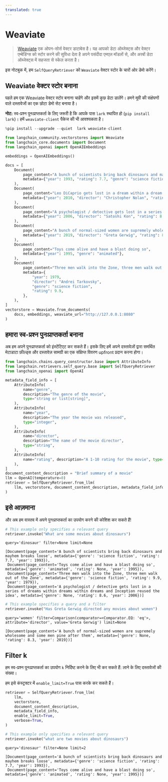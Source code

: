 ```yaml
---
translated: true
---
```


# Weaviate

>[Weaviate](https://weaviate.io/) एक ओपन-सोर्स वेक्टर डाटाबेस है। यह आपको डेटा ऑब्जेक्ट्स और वेक्टर एम्बेडिंग्स को स्टोर करने की सुविधा देता है
>अपने पसंदीदा एमएल मॉडलों से, और अरबों डेटा ऑब्जेक्ट्स में सहजता से स्केल करता है।

इस नोटबुक में, हम `SelfQueryRetriever` को `Weaviate` वेक्टर स्टोर के चारों ओर डेमो करेंगे।

## Weaviate वेक्टर स्टोर बनाना

पहले हम एक Weaviate वेक्टर स्टोर बनाना चाहेंगे और इसमें कुछ डेटा डालेंगे। हमने मूवी की संक्षेपणों वाले दस्तावेजों का एक छोटा डेमो सेट बनाया है।

**नोट:** स्व-प्रश्न पुनःप्राप्तकर्ता के लिए जरूरी है कि आपके पास `lark` स्थापित हो (`pip install lark`)। हमें `weaviate-client` पैकेज की भी आवश्यकता है।

```python
%pip install --upgrade --quiet  lark weaviate-client
```

```python
from langchain_community.vectorstores import Weaviate
from langchain_core.documents import Document
from langchain_openai import OpenAIEmbeddings

embeddings = OpenAIEmbeddings()
```

```python
docs = [
    Document(
        page_content="A bunch of scientists bring back dinosaurs and mayhem breaks loose",
        metadata={"year": 1993, "rating": 7.7, "genre": "science fiction"},
    ),
    Document(
        page_content="Leo DiCaprio gets lost in a dream within a dream within a dream within a ...",
        metadata={"year": 2010, "director": "Christopher Nolan", "rating": 8.2},
    ),
    Document(
        page_content="A psychologist / detective gets lost in a series of dreams within dreams within dreams and Inception reused the idea",
        metadata={"year": 2006, "director": "Satoshi Kon", "rating": 8.6},
    ),
    Document(
        page_content="A bunch of normal-sized women are supremely wholesome and some men pine after them",
        metadata={"year": 2019, "director": "Greta Gerwig", "rating": 8.3},
    ),
    Document(
        page_content="Toys come alive and have a blast doing so",
        metadata={"year": 1995, "genre": "animated"},
    ),
    Document(
        page_content="Three men walk into the Zone, three men walk out of the Zone",
        metadata={
            "year": 1979,
            "director": "Andrei Tarkovsky",
            "genre": "science fiction",
            "rating": 9.9,
        },
    ),
]
vectorstore = Weaviate.from_documents(
    docs, embeddings, weaviate_url="http://127.0.0.1:8080"
)
```

## हमारा स्व-प्रश्न पुनःप्राप्तकर्ता बनाना

अब हम अपने पुनःप्राप्तकर्ता को इंस्टेंटिएट कर सकते हैं। इसके लिए हमें अपने दस्तावेज़ों द्वारा समर्थित मेटाडाटा फ़ील्ड्स और दस्तावेज़ सामग्री का एक संक्षिप्त विवरण upfront प्रदान करना होगा।

```python
from langchain.chains.query_constructor.base import AttributeInfo
from langchain.retrievers.self_query.base import SelfQueryRetriever
from langchain_openai import OpenAI

metadata_field_info = [
    AttributeInfo(
        name="genre",
        description="The genre of the movie",
        type="string or list[string]",
    ),
    AttributeInfo(
        name="year",
        description="The year the movie was released",
        type="integer",
    ),
    AttributeInfo(
        name="director",
        description="The name of the movie director",
        type="string",
    ),
    AttributeInfo(
        name="rating", description="A 1-10 rating for the movie", type="float"
    ),
]
document_content_description = "Brief summary of a movie"
llm = OpenAI(temperature=0)
retriever = SelfQueryRetriever.from_llm(
    llm, vectorstore, document_content_description, metadata_field_info, verbose=True
)
```

## इसे आज़माना

और अब हम वास्तव में अपने पुनःप्राप्तकर्ता का उपयोग करने की कोशिश कर सकते हैं!

```python
# This example only specifies a relevant query
retriever.invoke("What are some movies about dinosaurs")
```

```output
query='dinosaur' filter=None limit=None
```

```output
[Document(page_content='A bunch of scientists bring back dinosaurs and mayhem breaks loose', metadata={'genre': 'science fiction', 'rating': 7.7, 'year': 1993}),
 Document(page_content='Toys come alive and have a blast doing so', metadata={'genre': 'animated', 'rating': None, 'year': 1995}),
 Document(page_content='Three men walk into the Zone, three men walk out of the Zone', metadata={'genre': 'science fiction', 'rating': 9.9, 'year': 1979}),
 Document(page_content='A psychologist / detective gets lost in a series of dreams within dreams within dreams and Inception reused the idea', metadata={'genre': None, 'rating': 8.6, 'year': 2006})]
```

```python
# This example specifies a query and a filter
retriever.invoke("Has Greta Gerwig directed any movies about women")
```

```output
query='women' filter=Comparison(comparator=<Comparator.EQ: 'eq'>, attribute='director', value='Greta Gerwig') limit=None
```

```output
[Document(page_content='A bunch of normal-sized women are supremely wholesome and some men pine after them', metadata={'genre': None, 'rating': 8.3, 'year': 2019})]
```

## Filter k

हम स्व-प्रश्न पुनःप्राप्तकर्ता का उपयोग `k` निर्दिष्ट करने के लिए भी कर सकते हैं: लाने के लिए दस्तावेजों की संख्या।

हम इसे कंस्ट्रक्टर में `enable_limit=True` पास करके कर सकते हैं।

```python
retriever = SelfQueryRetriever.from_llm(
    llm,
    vectorstore,
    document_content_description,
    metadata_field_info,
    enable_limit=True,
    verbose=True,
)
```

```python
# This example only specifies a relevant query
retriever.invoke("what are two movies about dinosaurs")
```

```output
query='dinosaur' filter=None limit=2
```

```output
[Document(page_content='A bunch of scientists bring back dinosaurs and mayhem breaks loose', metadata={'genre': 'science fiction', 'rating': 7.7, 'year': 1993}),
 Document(page_content='Toys come alive and have a blast doing so', metadata={'genre': 'animated', 'rating': None, 'year': 1995})]
```

